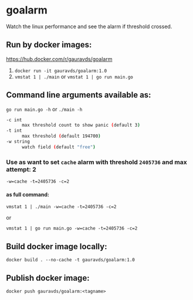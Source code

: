 # goalarm

Watch the linux performance and see the alarm if threshold crossed.

## Run by docker images:

https://hub.docker.com/r/gauravds/goalarm

1. `docker run -it gauravds/goalarm:1.0`
1. `vmstat 1 | ./main` or `vmstat 1 | go run main.go`

## Command line arguments available as:

`go run main.go -h` or `./main -h`

```sh
-c int
      max threshold count to show panic (default 3)
-t int
      max threshold (default 194700)
-w string
      watch field (default "free")
```

### Use as want to set `cache` alarm with threshold `2405736` and max attempt: 2

`-w=cache -t=2405736 -c=2`

#### as full command:

`vmstat 1 | ./main -w=cache -t=2405736 -c=2`

or

`vmstat 1 | go run main.go -w=cache -t=2405736 -c=2`

## Build docker image locally:

`docker build . --no-cache -t gauravds/goalarm:1.0`

## Publish docker image:

`docker push gauravds/goalarm:<tagname>`

